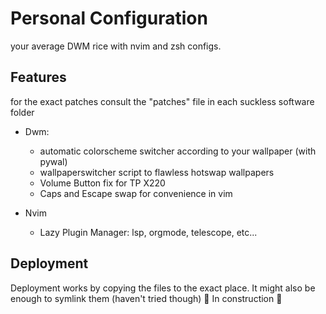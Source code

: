 # Personal Configuration

your average DWM rice with nvim and zsh configs.

## Features
for the exact patches consult the "patches" file in each suckless software folder

- Dwm: 
    - automatic colorscheme switcher according to your wallpaper (with pywal)
    - wallpaperswitcher script to flawless hotswap wallpapers
    - Volume Button fix for TP X220
    - Caps and Escape swap for convenience in vim

- Nvim
    - Lazy Plugin Manager: lsp, orgmode, telescope, etc...


## Deployment

Deployment works by copying the files to the exact place. It might also be enough to symlink them (haven't tried though)
🚧 In construction 🚧
